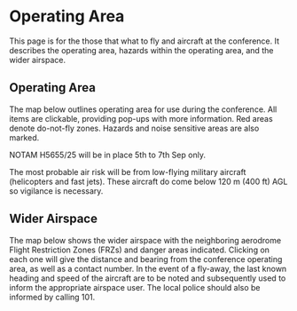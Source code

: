 # Operating Area

This page is for the those that what to fly and aircraft at the conference. It describes the operating area, hazards within the operating area, and the wider airspace.

## Operating Area

The map below outlines operating area for use during the conference. All items are clickable, providing pop-ups with more information. Red areas denote do-not-fly zones. Hazards and noise sensitive areas are also marked.

NOTAM H5655/25 will be in place 5th to 7th Sep only.

The most probable air risk will be from low-flying military aircraft (helicopters and fast jets). These aircraft do come below 120 m (400 ft) AGL so vigilance is necessary.

<ClientOnly>
  <OperatingAreaMap/>
</ClientOnly>

## Wider Airspace

The map below shows the wider airspace with the neighboring aerodrome Flight Restriction Zones (FRZs) and danger areas indicated. Clicking on each one will give the distance and bearing from the conference operating area, as well as a contact number. In the event of a fly-away, the last known heading and speed of the aircraft are to be noted and subsequently used to inform the appropriate airspace user. The local police should also be informed by calling 101.

<ClientOnly>
  <SurroundingAirspaceMap/>
</ClientOnly>
